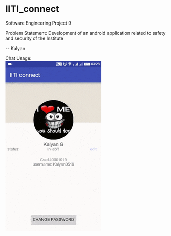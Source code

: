 # IITI_connect

Software Engineering Project 9

Problem Statement: Development of an android application related to safety and security of
the Institute

-- Kalyan

Chat Usage:  
![](https://github.com/kalyan0510/IITI_connect/blob/master/chat_usecase.gif?raw=true)
